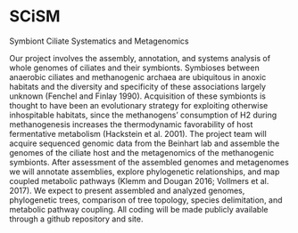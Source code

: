 # SCiSM
Symbiont Ciliate Systematics and Metagenomics

Our project involves the assembly, annotation, and systems analysis of whole genomes of ciliates and their symbionts. Symbioses between anaerobic ciliates and methanogenic archaea are ubiquitous in anoxic habitats and the diversity and specificity of these associations largely unknown (Fenchel and Finlay 1990). Acquisition of these symbionts is thought to have been an evolutionary strategy for exploiting otherwise inhospitable habitats, since the methanogens’ consumption of H2 during methanogenesis increases the thermodynamic favorability of host fermentative metabolism (Hackstein et al. 2001). The project team will acquire sequenced genomic data from the Beinhart lab and assemble the genomes of the ciliate host and the metagenomics of the methanogenic symbionts. After assessment of the assembled genomes and metagenomes we will annotate assemblies, explore phylogenetic relationships, and map coupled metabolic pathways (Klemm and Dougan 2016; Vollmers et al. 2017). We expect to present assembled and analyzed genomes, phylogenetic trees, comparison of tree topology, species delimitation, and metabolic pathway coupling. All coding will be made publicly available through a github repository and site.
